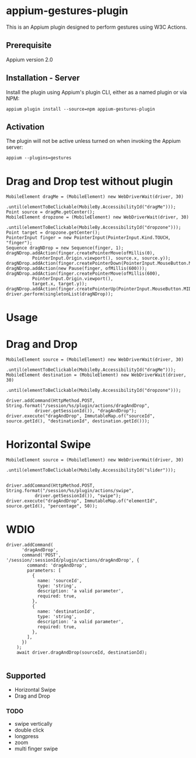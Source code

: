# appium-gestures-plugin

This is an Appium plugin designed to perform gestures using W3C Actions.

## Prerequisite

Appium version 2.0

## Installation - Server

Install the plugin using Appium's plugin CLI, either as a named plugin or via NPM:

```
appium plugin install --source=npm appium-gestures-plugin
```

## Activation

The plugin will not be active unless turned on when invoking the Appium server:

```
appium --plugins=gestures
```

# Drag and Drop test without plugin
```
MobileElement dragMe = (MobileElement) new WebDriverWait(driver, 30)
          .until(elementToBeClickable(MobileBy.AccessibilityId("dragMe")));
Point source = dragMe.getCenter();
MobileElement dropzone = (MobileElement) new WebDriverWait(driver, 30)
          .until(elementToBeClickable(MobileBy.AccessibilityId("dropzone")));
Point target = dropzone.getCenter();
PointerInput finger = new PointerInput(PointerInput.Kind.TOUCH, "finger");
Sequence dragNDrop = new Sequence(finger, 1);
dragNDrop.addAction(finger.createPointerMove(ofMillis(0),
          PointerInput.Origin.viewport(), source.x, source.y));
dragNDrop.addAction(finger.createPointerDown(PointerInput.MouseButton.MIDDLE.asArg()));
dragNDrop.addAction(new Pause(finger, ofMillis(600)));
dragNDrop.addAction(finger.createPointerMove(ofMillis(600),
          PointerInput.Origin.viewport(),
          target.x, target.y));
dragNDrop.addAction(finger.createPointerUp(PointerInput.MouseButton.MIDDLE.asArg()));
driver.perform(singletonList(dragNDrop));
```

# Usage

# Drag and Drop
```
MobileElement source = (MobileElement) new WebDriverWait(driver, 30)
           .until(elementToBeClickable(MobileBy.AccessibilityId("dragMe")));
MobileElement destination = (MobileElement) new WebDriverWait(driver, 30)
           .until(elementToBeClickable(MobileBy.AccessibilityId("dropzone")));

driver.addCommand(HttpMethod.POST, String.format("/session/%s/plugin/actions/dragAndDrop", 
           driver.getSessionId()), "dragAndDrop");
driver.execute("dragAndDrop", ImmutableMap.of("sourceId", source.getId(), "destinationId", destination.getId()));
```
# Horizontal Swipe
```
MobileElement source = (MobileElement) new WebDriverWait(driver, 30)
           .until(elementToBeClickable(MobileBy.AccessibilityId("slider")));


driver.addCommand(HttpMethod.POST, String.format("/session/%s/plugin/actions/swipe", 
           driver.getSessionId()), "swipe");
driver.execute("dragAndDrop", ImmutableMap.of("elementId", source.getId(), "percentage", 50));
```

# WDIO 

```
driver.addCommand(
      'dragAndDrop',
      command('POST', '/session/:sessionId/plugin/actions/dragAndDrop', {
        command: 'dragAndDrop',
        parameters: [
          {
            name: 'sourceId',
            type: 'string',
            description: 'a valid parameter',
            required: true,
          },
          {
            name: 'destinationId',
            type: 'string',
            description: 'a valid parameter',
            required: true,
          },
        ],
      })
    );
    await driver.dragAndDrop(sourceId, destinationId);
    
```
## Supported

* Horizontal Swipe
* Drag and Drop
### TODO

* swipe vertically
* double click
* longpress
* zoom
* multi finger swipe


